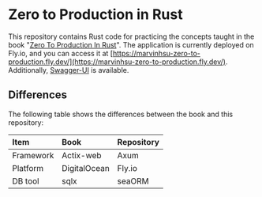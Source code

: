 # Zero to Production in Rust

This repository contains Rust code for practicing the concepts taught in the book "[Zero To Production In Rust](https://www.zero2prod.com/index.html)". The application is currently deployed on Fly.io, and you can access it at [https://marvinhsu-zero-to-production.fly.dev/](https://marvinhsu-zero-to-production.fly.dev/). Additionally, [Swagger-UI](https://marvinhsu-zero-to-production.fly.dev/swagger-ui/) is available.

## Differences

The following table shows the differences between the book and this repository:

| Item      | Book         | Repository |
|:----------|:-------------|:-----------|
| Framework | Actix-web    | Axum       |
| Platform  | DigitalOcean | Fly.io     |
| DB tool   | sqlx         | seaORM     |